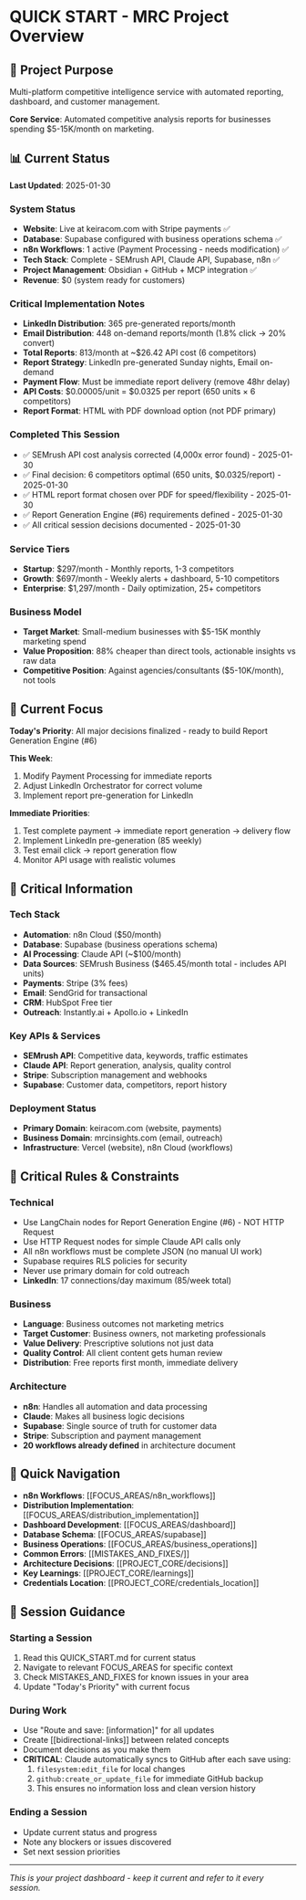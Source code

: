 # QUICK START - MRC Project Overview

## 🎯 Project Purpose
Multi-platform competitive intelligence service with automated reporting, dashboard, and customer management.

**Core Service**: Automated competitive analysis reports for businesses spending $5-15K/month on marketing.

## 📊 Current Status  
**Last Updated**: 2025-01-30

### System Status
- **Website**: Live at keiracom.com with Stripe payments ✅
- **Database**: Supabase configured with business operations schema ✅
- **n8n Workflows**: 1 active (Payment Processing - needs modification) ✅
- **Tech Stack**: Complete - SEMrush API, Claude API, Supabase, n8n ✅
- **Project Management**: Obsidian + GitHub + MCP integration ✅
- **Revenue**: $0 (system ready for customers)

### Critical Implementation Notes
- **LinkedIn Distribution**: 365 pre-generated reports/month
- **Email Distribution**: 448 on-demand reports/month (1.8% click → 20% convert)
- **Total Reports**: 813/month at ~$26.42 API cost (6 competitors)
- **Report Strategy**: LinkedIn pre-generated Sunday nights, Email on-demand
- **Payment Flow**: Must be immediate report delivery (remove 48hr delay)
- **API Costs**: $0.00005/unit = $0.0325 per report (650 units × 6 competitors)
- **Report Format**: HTML with PDF download option (not PDF primary)

### Completed This Session
- ✅ SEMrush API cost analysis corrected (4,000x error found) - 2025-01-30
- ✅ Final decision: 6 competitors optimal (650 units, $0.0325/report) - 2025-01-30
- ✅ HTML report format chosen over PDF for speed/flexibility - 2025-01-30
- ✅ Report Generation Engine (#6) requirements defined - 2025-01-30
- ✅ All critical session decisions documented - 2025-01-30

### Service Tiers
- **Startup**: $297/month - Monthly reports, 1-3 competitors
- **Growth**: $697/month - Weekly alerts + dashboard, 5-10 competitors  
- **Enterprise**: $1,297/month - Daily optimization, 25+ competitors

### Business Model
- **Target Market**: Small-medium businesses with $5-15K monthly marketing spend
- **Value Proposition**: 88% cheaper than direct tools, actionable insights vs raw data
- **Competitive Position**: Against agencies/consultants ($5-10K/month), not tools

## 🚨 Current Focus
**Today's Priority**: All major decisions finalized - ready to build Report Generation Engine (#6)

**This Week**: 
1. Modify Payment Processing for immediate reports
2. Adjust LinkedIn Orchestrator for correct volume
3. Implement report pre-generation for LinkedIn

**Immediate Priorities**:
1. Test complete payment → immediate report generation → delivery flow
2. Implement LinkedIn pre-generation (85 weekly)
3. Test email click → report generation flow
4. Monitor API usage with realistic volumes

## 🔧 Critical Information

### Tech Stack
- **Automation**: n8n Cloud ($50/month)
- **Database**: Supabase (business operations schema)
- **AI Processing**: Claude API (~$100/month)
- **Data Sources**: SEMrush Business ($465.45/month total - includes API units)
- **Payments**: Stripe (3% fees)
- **Email**: SendGrid for transactional
- **CRM**: HubSpot Free tier
- **Outreach**: Instantly.ai + Apollo.io + LinkedIn

### Key APIs & Services
- **SEMrush API**: Competitive data, keywords, traffic estimates
- **Claude API**: Report generation, analysis, quality control
- **Stripe**: Subscription management and webhooks
- **Supabase**: Customer data, competitors, report history

### Deployment Status
- **Primary Domain**: keiracom.com (website, payments)
- **Business Domain**: mrcinsights.com (email, outreach)
- **Infrastructure**: Vercel (website), n8n Cloud (workflows)

## 🚨 Critical Rules & Constraints

### Technical
- Use LangChain nodes for Report Generation Engine (#6) - NOT HTTP Request
- Use HTTP Request nodes for simple Claude API calls only
- All n8n workflows must be complete JSON (no manual UI work)
- Supabase requires RLS policies for security
- Never use primary domain for cold outreach
- **LinkedIn**: 17 connections/day maximum (85/week total)

### Business
- **Language**: Business outcomes not marketing metrics
- **Target Customer**: Business owners, not marketing professionals  
- **Value Delivery**: Prescriptive solutions not just data
- **Quality Control**: All client content gets human review
- **Distribution**: Free reports first month, immediate delivery

### Architecture
- **n8n**: Handles all automation and data processing
- **Claude**: Makes all business logic decisions
- **Supabase**: Single source of truth for customer data
- **Stripe**: Subscription and payment management
- **20 workflows already defined** in architecture document

## 📍 Quick Navigation
- **n8n Workflows**: [[FOCUS_AREAS/n8n_workflows]]
- **Distribution Implementation**: [[FOCUS_AREAS/distribution_implementation]]
- **Dashboard Development**: [[FOCUS_AREAS/dashboard]]
- **Database Schema**: [[FOCUS_AREAS/supabase]]
- **Business Operations**: [[FOCUS_AREAS/business_operations]]
- **Common Errors**: [[MISTAKES_AND_FIXES/]]
- **Architecture Decisions**: [[PROJECT_CORE/decisions]]
- **Key Learnings**: [[PROJECT_CORE/learnings]]
- **Credentials Location**: [[PROJECT_CORE/credentials_location]]

## 🎯 Session Guidance

### Starting a Session
1. Read this QUICK_START.md for current status
2. Navigate to relevant FOCUS_AREAS for specific context
3. Check MISTAKES_AND_FIXES for known issues in your area
4. Update "Today's Priority" with current focus

### During Work
- Use "Route and save: [information]" for all updates
- Create [[bidirectional-links]] between related concepts
- Document decisions as you make them
- **CRITICAL**: Claude automatically syncs to GitHub after each save using:
  1. `filesystem:edit_file` for local changes
  2. `github:create_or_update_file` for immediate GitHub backup
  3. This ensures no information loss and clean version history

### Ending a Session
- Update current status and progress
- Note any blockers or issues discovered
- Set next session priorities

---
*This is your project dashboard - keep it current and refer to it every session.*